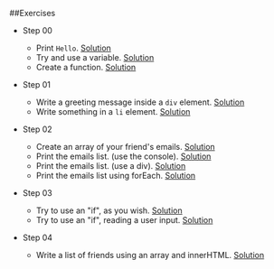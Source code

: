 ##Exercises

* Step 00
  * Print `Hello`. [Solution](http://codepen.io/daldosso/pen/PZdPRJ)
  * Try and use a variable. [Solution](http://codepen.io/daldosso/pen/RrYWJV/)
  * Create a function. [Solution](http://codepen.io/daldosso/pen/QyVGVv)

* Step 01
  * Write a greeting message inside a `div` element. [Solution](http://codepen.io/daldosso/pen/QyVmzV)
  * Write something in a `li` element. [Solution](http://codepen.io/daldosso/pen/jWedqO)
  
* Step 02
  * Create an array of your friend's emails. [Solution](http://codepen.io/daldosso/pen/OMBdRq)
  * Print the emails list. (use the console). [Solution](http://codepen.io/daldosso/pen/wMYNoL?editors=1111)
  * Print the emails list. (use a div). [Solution](http://codepen.io/daldosso/pen/VeEgPd?editors=1111)
  * Print the emails list using forEach. [Solution](http://codepen.io/daldosso/pen/EPdrWX?editors=1111)
  
* Step 03
  * Try to use an "if", as you wish.  [Solution](http://codepen.io/daldosso/pen/ZQNOYN?editors=0011)
  * Try to use an "if", reading a user input.  [Solution](http://codepen.io/daldosso/pen/gPJMPo?editors=1011)
  
* Step 04
  * Write a list of friends using an array and innerHTML. [Solution](http://codepen.io/daldosso/pen/obRdMa?editors=1010)  
